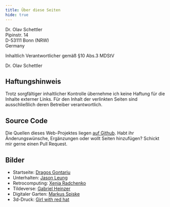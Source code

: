 ```yaml
---
title: Über diese Seiten
hide: true
---
```

Dr. Olav Schettler  
Pipinstr. 14  
D-53111 Bonn (NRW)  
Germany

Inhaltlich Verantwortlicher gemäß §10 Abs.3 MDStV

Dr. Olav Schettler

## Haftungshinweis

Trotz sorgfältiger inhaltlicher Kontrolle übernehme ich keine Haftung für die Inhalte externer Links. Für den Inhalt der verlinkten Seiten sind ausschließlich deren Betreiber verantwortlich.

## Source Code

Die Quellen dieses Web-Projektes liegen [auf Github](https://github.com/codekulturbonn/creative-computing.git). Habt ihr Änderungswünsche, Ergänzungen  oder wollt Seiten hinzufügen? Schickt mir gerne einen Pull Request.

## Bilder

* Startseite: [Dragos Gontariu](https://unsplash.com/de/fotos/54VAb3f1z6w)
* Unterhalten: [Jason Leung](https://unsplash.com/de/fotos/mZNRsYE9Qi4)
* Retrocomputing: [Xenia Radchenko](https://unsplash.com/de/fotos/ezEn4jYrVYQ)
* Tildeverse: [Gabriel Heinzer](https://unsplash.com/de/fotos/4Mw7nkQDByk)
* Digitaler Garten: [Markus Spiske](https://unsplash.com/de/fotos/sFydXGrt5OA)
* 3d-Druck: [Girl with red hat](https://unsplash.com/de/fotos/grune-drachenfigur-auf-weisser-flache-Jcuz3_e1moQ)



